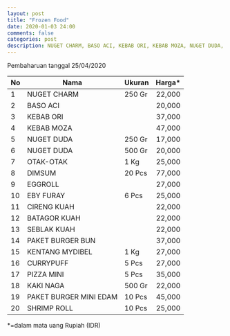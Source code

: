 ```yaml
---
layout: post
title: "Frozen Food"
date: 2020-01-03 24:00
comments: false
categories: post
description: NUGET CHARM, BASO ACI, KEBAB ORI, KEBAB MOZA, NUGET DUDA, OTAK OTAK, DIMSUM, EGGROLL, EBY FURAY, CIRENG KUAH, BATAGOR KUAH, SEBLAK KUAH, PAKET BURGER BUN, KENTANG MYDIBEL, CURRYPUFF, PIZZA MINI, KAKI NAGA, PAKET BURGER MINI EDAM, SHRIMP ROLLL
---
```


Pembaharuan tanggal 25/04/2020

| No | Nama | Ukuran | Harga* |
|----|------|--------|-------:|
| 1 | NUGET CHARM | 250 Gr | 22,000 |
| 2 | BASO ACI |  | 20,000 |
| 3 | KEBAB ORI |  | 37,000 |
| 4 | KEBAB MOZA |  | 47,000 |
| 5 | NUGET DUDA | 250 Gr | 17,000 |
| 6 | NUGET DUDA | 500 Gr | 20,000 |
| 7 | OTAK-OTAK	| 1 Kg | 25,000 |
| 8 | DIMSUM | 20 Pcs | 77,000 |
| 9 | EGGROLL |  | 27,000 |
| 10 | EBY FURAY | 6 Pcs | 25,000 |
| 11 | CIRENG KUAH |  | 22,000 |
| 12 | BATAGOR KUAH |  | 22,000 |
| 13 | SEBLAK KUAH |  | 22,000 |
| 14 | PAKET BURGER BUN |  | 37,000 |
| 15 | KENTANG MYDIBEL | 1 Kg | 27,000 |
| 16 | CURRYPUFF | 5 Pcs | 27,000 |
| 17 | PIZZA MINI | 5 Pcs | 35,000 |
| 18 | KAKI NAGA | 500 Gr | 22,000 |
| 19 | PAKET BURGER MINI EDAM | 10 Pcs | 45,000 |
| 20 | SHRIMP ROLL | 10 Pcs | 25,000 |

*=dalam mata uang Rupiah (IDR)
